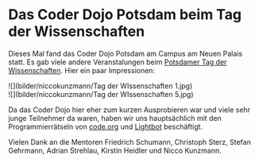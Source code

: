 Das Coder Dojo Potsdam beim Tag der Wissenschaften
==================================================

Dieses Mal fand das Coder Dojo Potsdam am Campus am Neuen Palais statt. Es gab viele andere Veranstalungen beim [Potsdamer Tag der Wissenschaften](http://www.potsdamertagderwissenschaften.de/). Hier ein paar Impressionen:

![](bilder/niccokunzmann/Tag der WIssenschaften 1.jpg)  
![](bilder/niccokunzmann/Tag der WIssenschaften 5.jpg)  

Da das Coder Dojo hier eher zum kurzen Ausprobieren war und viele sehr junge Teilnehmer da waren, haben wir uns hauptsächlich mit den Programmierrätseln von [code.org](http://code.org) und [Lightbot](https://coderdojo.com/lightbot-coderdojo-edition/) beschäftigt. 

Vielen Dank an die Mentoren Friedrich Schumann, Christoph Sterz, Stefan Gehrmann, Adrian Strehlau, Kirstin Heidler und Nicco Kunzmann.